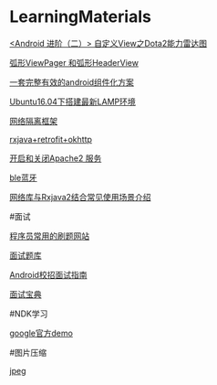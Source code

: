 # LearningMaterials




[<Android 进阶（二）> 自定义View之Dota2能力雷达图](http://blog.csdn.net/poorkick/article/details/78267143)

[弧形ViewPager 和弧形HeaderView](https://juejin.im/post/59e363a26fb9a045055d29e6)

[一套完整有效的android组件化方案](https://github.com/luojilab/DDComponentForAndroid)

[Ubuntu16.04下搭建最新LAMP环境](http://www.jianshu.com/p/3671f08377dd)

[网络隔离框架](https://github.com/AweiLoveAndroid)

[rxjava+retrofit+okhttp](https://github.com/swinner/RetrofitWrapperDemo)

[开启和关闭Apache2 服务](https://github.com/wang2016215/LearningMaterials/blob/master/service%20.md)

[ble蓝牙](https://github.com/xiaoyaoyou1212/BLE)

[网络库与Rxjava2结合常见使用场景介绍](https://juejin.im/post/5a0d4cd851882531ba108090)

#面试

 [程序员常用的刷题网站](http://www.jianshu.com/p/df4fabc5dc74)

[面试题库](https://github.com/JackyAndroid/AndroidInterview-Q-A)

[Android校招面试指南](https://github.com/LRH1993/android_interview)

[面试宝典](https://github.com/open-android/Android)

#NDK学习

[google官方demo](https://juejin.im/post/5a41e24b6fb9a0452207c231)

#图片压缩

[jpeg](https://github.com/AndroidHensen/BitmapCompress)
